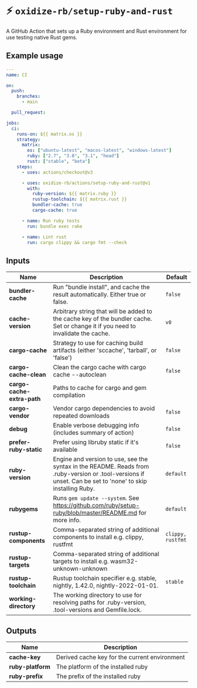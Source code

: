 # ⚡️ `oxidize-rb/setup-ruby-and-rust`

A GitHub Action that sets up a Ruby environment and Rust environment for use
testing native Rust gems.

## Example usage

```yaml
---
name: CI

on:
  push:
    branches:
      - main

  pull_request:

jobs:
  ci:
    runs-on: ${{ matrix.os }}
    strategy:
      matrix:
        os: ["ubuntu-latest", "macos-latest", "windows-latest"]
        ruby: ["2.7", "3.0", "3.1", "head"]
        rust: ["stable", "beta"]
    steps:
      - uses: actions/checkout@v3

      - uses: oxidize-rb/actions/setup-ruby-and-rust@v1
        with:
          ruby-version: ${{ matrix.ruby }}
          rustup-toolchain: ${{ matrix.rust }}
          bundler-cache: true
          cargo-cache: true

      - name: Run ruby tests
        run: bundle exec rake

      - name: Lint rust
        run: cargo clippy && cargo fmt --check
```

## Inputs

<!-- inputs -->

| Name                       | Description                                                                                                                                                 | Default           |
| -------------------------- | ----------------------------------------------------------------------------------------------------------------------------------------------------------- | ----------------- |
| **bundler-cache**          | Run "bundle install", and cache the result automatically. Either true or false.                                                                             | `false`           |
| **cache-version**          | Arbitrary string that will be added to the cache key of the bundler cache. Set or change it if you need to invalidate the cache.                            | `v0`              |
| **cargo-cache**            | Strategy to use for caching build artifacts (either 'sccache', 'tarball', or 'false')                                                                       | `false`           |
| **cargo-cache-clean**      | Clean the cargo cache with cargo cache --autoclean                                                                                                          | `false`           |
| **cargo-cache-extra-path** | Paths to cache for cargo and gem compilation                                                                                                                |                   |
| **cargo-vendor**           | Vendor cargo dependencies to avoid repeated downloads                                                                                                       | `false`           |
| **debug**                  | Enable verbose debugging info (includes summary of action)                                                                                                  | `false`           |
| **prefer-ruby-static**     | Prefer using libruby static if it's available                                                                                                               | `false`           |
| **ruby-version**           | Engine and version to use, see the syntax in the README. Reads from .ruby-version or .tool-versions if unset. Can be set to 'none' to skip installing Ruby. | `default`         |
| **rubygems**               | Runs `gem update --system`. See https://github.com/ruby/setup-ruby/blob/master/README.md for more info.                                                     | `default`         |
| **rustup-components**      | Comma-separated string of additional components to install e.g. clippy, rustfmt                                                                             | `clippy, rustfmt` |
| **rustup-targets**         | Comma-separated string of additional targets to install e.g. wasm32-unknown-unknown                                                                         |                   |
| **rustup-toolchain**       | Rustup toolchain specifier e.g. stable, nightly, 1.42.0, nightly-2022-01-01.                                                                                | `stable`          |
| **working-directory**      | The working directory to use for resolving paths for .ruby-version, .tool-versions and Gemfile.lock.                                                        |                   |

<!-- /inputs -->

## Outputs

<!-- outputs -->

| Name              | Description                                   |
| ----------------- | --------------------------------------------- |
| **cache-key**     | Derived cache key for the current environment |
| **ruby-platform** | The platform of the installed ruby            |
| **ruby-prefix**   | The prefix of the installed ruby              |

<!-- /outputs -->

